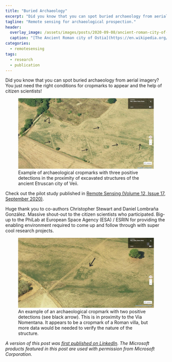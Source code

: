 ```yaml
---
title: "Buried Archaeology"
excerpt: "Did you know that you can spot buried archaeology from aerial imagery? You just need cropmarks and citizen science."
tagline: "Remote sensing for archaeological prospection."
header:
  overlay_image: /assets/images/posts/2020-09-08/ancient-roman-city-of-ostia.jpg
  caption: "[The Ancient Roman city of Ostia](https://en.wikipedia.org/wiki/Ostia_Antica)"
categories:
  - remotesensing
tags:
  - research
  - publication
---
```


Did you know that you can spot buried archaeology from aerial imagery? You just need the right conditions for cropmarks to appear and the help of citizen scientists!

<figure>
  <a href="/assets/images/posts/2020-09-08/etruscan-city-of-veii.jpg"><img src="/assets/images/posts/2020-09-08/etruscan-city-of-veii.jpg"></a>
  <figcaption>Example of archaeological cropmarks with three positive detections in the proximity of excavated structures of the ancient Etruscan city of Veii.</figcaption>
</figure>

Check out the pilot study published in [Remote Sensing (Volume 12, Issue 17, September 2020)](https://www.mdpi.com/2072-4292/12/17/2795).

Huge thank you to co-authors Christopher Stewart and Daniel Lombraña González. Massive shout-out to the citizen scientists who participated. Big-up to the PhiLab at European Space Agency (ESA) / ESRIN for providing the enabling environment required to come up and follow through with super cool research projects.

<figure>
  <a href="/assets/images/posts/2020-09-08/roman-villa-near-via-nomentana.jpg"><img src="/assets/images/posts/2020-09-08/roman-villa-near-via-nomentana.jpg"></a>
  <figcaption>An example of an archaeological cropmark with two positive detections (see black arrow). This is in proximity to the Via Nomentana. It appears to be a cropmark of a Roman villa, but more data would be needed to verify the nature of the structure.</figcaption>
</figure>

*A version of this post was [first published on LinkedIn](https://www.linkedin.com/posts/georgeslabreche_philab-esrin-activity-6709103074738257921-rQaF/). The Microsoft products featured in this post are used with permission from Microsoft Corporation.*